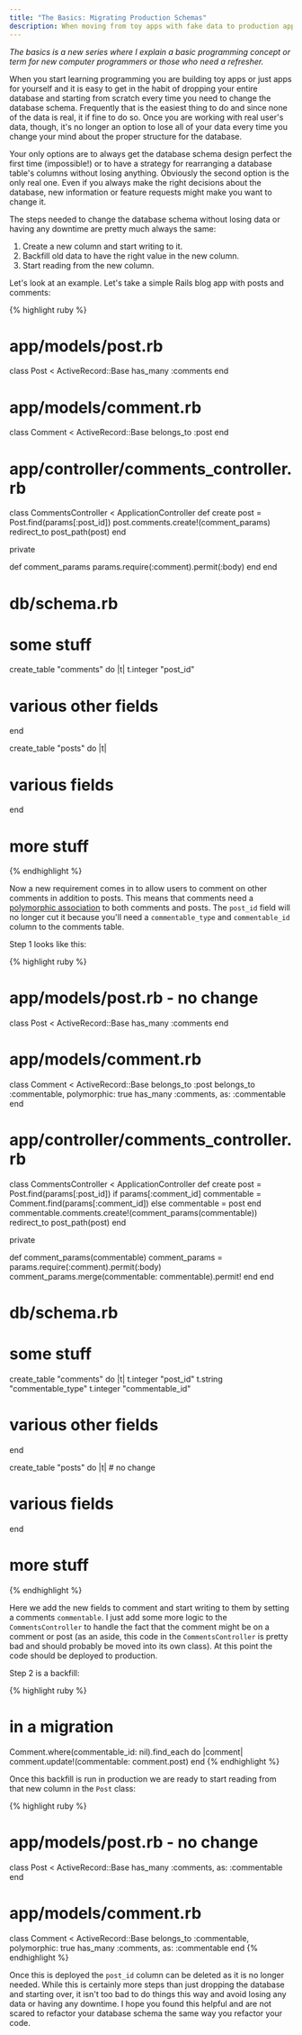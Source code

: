 ```yaml
---
title: "The Basics: Migrating Production Schemas"
description: When moving from toy apps with fake data to production apps with real data that can't be lost, it can be hard to know how to adjust your database schema. Peter explains a few simple steps to make it happen seamlessly.
---
```


*The basics is a new series where I explain a basic programming concept or term for new computer programmers or those who need a refresher.*

When you start learning programming you are building toy apps or just apps for yourself and it is easy to get in the habit of dropping your entire database and starting from scratch every time you need to change the database schema. Frequently that is the easiest thing to do and since none of the data is real, it if fine to do so. Once you are working with real user's data, though, it's no longer an option to lose all of your data every time you change your mind about the proper structure for the database.

Your only options are to always get the database schema design perfect the first time (impossible!) or to have a strategy for rearranging a database table's columns without losing anything. Obviously the second option is the only real one. Even if you always make the right decisions about the database, new information or feature requests might make you want to change it.

The steps needed to change the database schema without losing data or having any downtime are pretty much always the same:

1. Create a new column and start writing to it.
2. Backfill old data to have the right value in the new column.
3. Start reading from the new column.

Let's look at an example. Let's take a simple Rails blog app with posts and comments:

{% highlight ruby %}
# app/models/post.rb
class Post < ActiveRecord::Base
  has_many :comments
end

# app/models/comment.rb
class Comment < ActiveRecord::Base
  belongs_to :post
end

# app/controller/comments_controller.rb
class CommentsController < ApplicationController
  def create
    post = Post.find(params[:post_id])
    post.comments.create!(comment_params)
    redirect_to post_path(post)
  end

  private

  def comment_params
    params.require(:comment).permit(:body)
  end
end

# db/schema.rb
# some stuff
create_table "comments" do |t|
  t.integer "post_id"
  # various other fields
end

create_table "posts" do |t|
  # various fields
end
# more stuff
{% endhighlight %}

Now a new requirement comes in to allow users to comment on other comments in addition to posts. This means that comments need a [polymorphic association](http://guides.rubyonrails.org/association_basics.html#polymorphic-associations) to both comments and posts. The `post_id` field will no longer cut it because you'll need a `commentable_type` and `commentable_id` column to the comments table.

Step 1 looks like this:

{% highlight ruby %}
# app/models/post.rb - no change
class Post < ActiveRecord::Base
  has_many :comments
end

# app/models/comment.rb
class Comment < ActiveRecord::Base
  belongs_to :post
  belongs_to :commentable, polymorphic: true
  has_many :comments, as: :commentable
end

# app/controller/comments_controller.rb
class CommentsController < ApplicationController
  def create
    post = Post.find(params[:post_id])
    if params[:comment_id]
      commentable = Comment.find(params[:comment_id])
    else
      commentable = post
    end
    commentable.comments.create!(comment_params(commentable))
    redirect_to post_path(post)
  end

  private

  def comment_params(commentable)
    comment_params = params.require(:comment).permit(:body)
    comment_params.merge(commentable: commentable).permit!
  end
end

# db/schema.rb
# some stuff
create_table "comments" do |t|
  t.integer "post_id"
  t.string "commentable_type"
  t.integer "commentable_id"
  # various other fields
end

create_table "posts" do |t| # no change
  # various fields
end
# more stuff
{% endhighlight %}

Here we add the new fields to comment and start writing to them by setting a comments `commentable`. I just add some more logic to the `CommentsController` to handle the fact that the comment might be on a comment or post (as an aside, this code in the `CommentsController` is pretty bad and should probably be moved into its own class). At this point the code should be deployed to production.

Step 2 is a backfill:

{% highlight ruby %}
# in a migration
Comment.where(commentable_id: nil).find_each do |comment|
  comment.update!(commentable: comment.post)
end
{% endhighlight %}

Once this backfill is run in production we are ready to start reading from that new column in the `Post` class:

{% highlight ruby %}
# app/models/post.rb - no change
class Post < ActiveRecord::Base
  has_many :comments, as: :commentable
end

# app/models/comment.rb
class Comment < ActiveRecord::Base
  belongs_to :commentable, polymorphic: true
  has_many :comments, as: :commentable
end
{% endhighlight %}

Once this is deployed the `post_id` column can be deleted as it is no longer needed. While this is certainly more steps than just dropping the database and starting over, it isn't too bad to do things this way and avoid losing any data or having any downtime. I hope you found this helpful and are not scared to refactor your database schema the same way you refactor your code.
